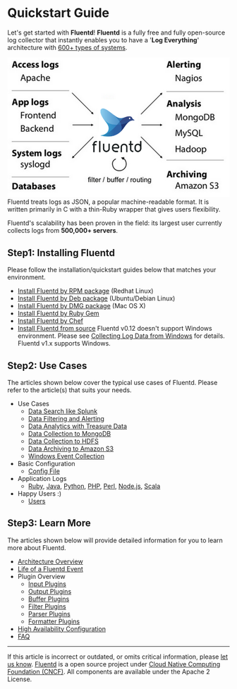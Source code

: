Quickstart Guide
================

Let's get started with **Fluentd**! **Fluentd** is a fully free and
fully open-source log collector that instantly enables you to have a
'**Log Everything**' architecture with [600+ types of
systems](http://fluentd.org/plugin/).

![](/images/fluentd-architecture.png)
Fluentd treats logs as JSON, a popular machine-readable format. It is
written primarily in C with a thin-Ruby wrapper that gives users
flexibility.

Fluentd's scalability has been proven in the field: its largest user
currently collects logs from **500,000+ servers**.


Step1: Installing Fluentd
-------------------------

Please follow the installation/quickstart guides below that matches your
environment.

-   [Install Fluentd by RPM package](install-by-rpm.md) (Redhat Linux)
-   [Install Fluentd by Deb package](install-by-deb.md) (Ubuntu/Debian
    Linux)
-   [Install Fluentd by DMG package](install-by-dmg.md) (Mac OS X)
-   [Install Fluentd by Ruby Gem](install-by-gem.md)
-   [Install Fluentd by Chef](install-by-chef.md)
-   [Install Fluentd from source](install-from-source.md)
Fluentd v0.12 doesn\'t support Windows environment. Please see
[Collecting Log Data from Windows](windows.md) for details. Fluentd v1.x
supports Windows.

Step2: Use Cases
----------------

The articles shown below cover the typical use cases of Fluentd. Please
refer to the article(s) that suits your needs.

-   Use Cases
    -   [Data Search like Splunk](free-alternative-to-splunk-by-fluentd.md)
    -   [Data Filtering and Alerting](splunk-like-grep-and-alert-email.md)
    -   [Data Analytics with Treasure Data](http-to-td.md)
    -   [Data Collection to MongoDB](apache-to-mongodb.md)
    -   [Data Collection to HDFS](http-to-hdfs.md)
    -   [Data Archiving to Amazon S3](/articles/apache-to-s3.md)
    -   [Windows Event Collection](windows.md)
-   Basic Configuration
    -   [Config File](config-file.md)
-   Application Logs
    -   [Ruby](ruby.md), [Java](java.md), [Python](python.md), [PHP](php.md),
        [Perl](perl.md), [Node.js](nodejs.md), [Scala](scala.md)
-   Happy Users :)
    -   [Users](users.md)

Step3: Learn More
-----------------

The articles shown below will provide detailed information for you to
learn more about Fluentd.

-   [Architecture Overview](/articles/architecture.md)
-   [Life of a Fluentd Event](life-of-a-fluentd-event.md)
-   Plugin Overview
    -   [Input Plugins](input-plugin-overview.md)
    -   [Output Plugins](output-plugin-overview.md)
    -   [Buffer Plugins](buffer-plugin-overview.md)
    -   [Filter Plugins](filter-plugin-overview.md)
    -   [Parser Plugins](parser-plugin-overview.md)
    -   [Formatter Plugins](formatter-plugin-overview.md)
-   [High Availability Configuration](high-availability.md)
-   [FAQ](faq.md)


------------------------------------------------------------------------

If this article is incorrect or outdated, or omits critical information,
please [let us know](https://github.com/fluent/fluentd-docs/issues?state=open).
[Fluentd](http://www.fluentd.org/) is a open source project under [Cloud
Native Computing Foundation (CNCF)](https://cncf.io/). All components
are available under the Apache 2 License.
